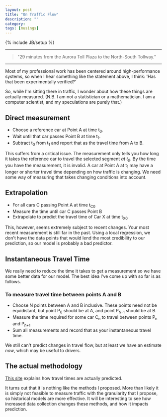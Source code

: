 ```yaml
---
layout: post
title: "On Traffic Flow"
description: ""
category: 
tags: [musings]
---
```

{% include JB/setup %}

* * *

> "29 minutes from the Aurora Toll Plaza to the North-South Tollway."  

* * * 

Most of my professional work has been centered around high-performance systems, so when I hear something like the statement above, I think: 'Has that been experimentally verified?'

So, while I'm sitting there in traffic, I wonder about how these things are actually measured. (N.B. I am not a statistician or a mathematician. I am a computer scientist, and my speculations are purely that.)

## Direct measurement

* Choose a reference car at Point A at time t<sub>0</sub>.
* Wait until that car passes Point B at time t<sub>1</sub>.
* Subtract t<sub>0</sub> from t<sub>1</sub> and report that as the travel time from A to B.

This suffers from a critical issue.  The measurement only tells you how long it takes the reference car to travel the selected segment *at t<sub>0</sub>*.  By the time you have the measurement, it is invalid.  A car at Point A at t<sub>1</sub> may have a longer or shorter travel time depending on how traffic is changing. We need some way of measuring that takes changing conditions into account.

## Extrapolation

* For all cars C passing Point A at time t<sub>C0</sub>
* Measure the time until car C passes Point B
* Extrapolate to predict the travel time of Car X at time t<sub>X0</sub>

This, however, seems extremely subject to recent changes.  Your most recent measurement is still far in the past.  Using a local regression, we don't have the data points that would lend the most credibility to our prediction, so our model is probably a bad predictor.

## Instantaneous Travel Time

We really need to reduce the time it takes to get a measurement so we have some better data for our model.  The best idea I've come up with so far is as follows.

### To measure travel time between points A and B

* Choose N points between A and B inclusive.  These points need not be equidistant, but point P<sub>0</sub> should be at A, and point P<sub>N-1</sub> should be at B.
* Measure the time required for some car C<sub>n</sub> to travel between points P<sub>n</sub> and P<sub>n+1</sub>
* Sum all measurements and record that as your instantaneous travel time.

We still can't predict changes in travel flow, but at least we have an estimate *now*, which may be useful to drivers.

## The actual methodology

[This site](http://ops.fhwa.dot.gov/publications/tt_reliability/TTR_Report.htm#Whatmeasures) explains how travel times are actually predicted. 

It turns out that it is nothing like the methods I proposed.  More than likely it is simply not feasible to measure traffic with the granularity that I propose, so historical models are more effective.  It will be interesting to see how increased data collection changes these methods, and how it impacts prediction.
